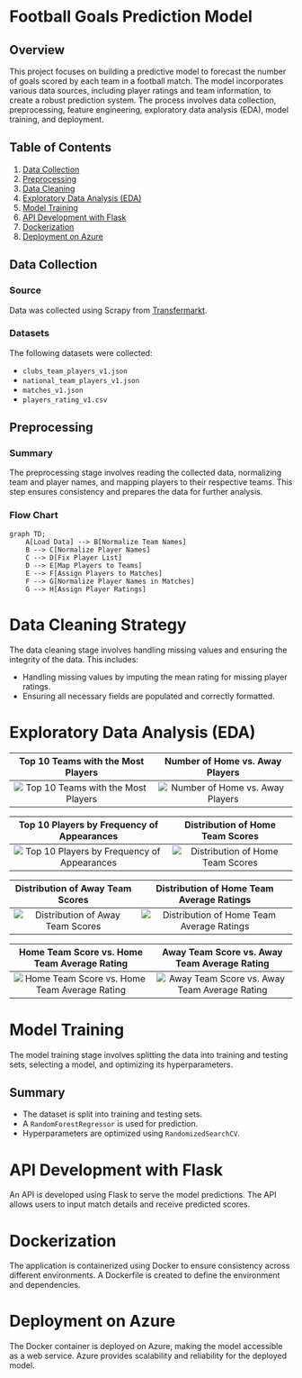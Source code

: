 # Football Goals Prediction Model

## Overview

This project focuses on building a predictive model to forecast the number of goals scored by each team in a football match. The model incorporates various data sources, including player ratings and team information, to create a robust prediction system. The process involves data collection, preprocessing, feature engineering, exploratory data analysis (EDA), model training, and deployment.

## Table of Contents

1. [Data Collection](#data-collection)
2. [Preprocessing](#preprocessing)
3. [Data Cleaning](#data-cleaning)
4. [Exploratory Data Analysis (EDA)](#exploratory-data-analysis-eda)
5. [Model Training](#model-training)
6. [API Development with Flask](#api-development-with-flask)
7. [Dockerization](#dockerization)
8. [Deployment on Azure](#deployment-on-azure)

## Data Collection

### Source
Data was collected using Scrapy from [Transfermarkt](https://www.transfermarkt.com/).

### Datasets
The following datasets were collected:
- `clubs_team_players_v1.json`
- `national_team_players_v1.json`
- `matches_v1.json`
- `players_rating_v1.csv`

## Preprocessing

### Summary
The preprocessing stage involves reading the collected data, normalizing team and player names, and mapping players to their respective teams. This step ensures consistency and prepares the data for further analysis.

### Flow Chart
```mermaid
graph TD;
    A[Load Data] --> B[Normalize Team Names]
    B --> C[Normalize Player Names]
    C --> D[Fix Player List]
    D --> E[Map Players to Teams]
    E --> F[Assign Players to Matches]
    F --> G[Normalize Player Names in Matches]
    G --> H[Assign Player Ratings]
```

# Data Cleaning Strategy
The data cleaning stage involves handling missing values and ensuring the integrity of the data. This includes:

- Handling missing values by imputing the mean rating for missing player ratings.
- Ensuring all necessary fields are populated and correctly formatted.

# Exploratory Data Analysis (EDA)

| Top 10 Teams with the Most Players | Number of Home vs. Away Players |
|:---------------------------------:|:------------------------------:|
| ![Top 10 Teams with the Most Players](file-7Bh7sJdcttJ2tTmg0dIkcHLc) | ![Number of Home vs. Away Players](file-EEjJ4J1CwsmawoNFbYmsC9Od) |

| Top 10 Players by Frequency of Appearances | Distribution of Home Team Scores |
|:-----------------------------------------:|:---------------------------------:|
| ![Top 10 Players by Frequency of Appearances](file-H38aSSPCMpTM7av1jEGbGFES) | ![Distribution of Home Team Scores](file-fUJLmbdXgBoEkzkaer9Yr6lA) |

| Distribution of Away Team Scores | Distribution of Home Team Average Ratings |
|:-------------------------------:|:------------------------------------------:|
| ![Distribution of Away Team Scores](file-VnmpXlimdLcPLuIED55Z5K6F) | ![Distribution of Home Team Average Ratings](file-1LfOP0jk1JrspsVTZd4xErVs) |

| Home Team Score vs. Home Team Average Rating | Away Team Score vs. Away Team Average Rating |
|:-------------------------------------------:|:-------------------------------------------:|
| ![Home Team Score vs. Home Team Average Rating](file-USd36aqgS72AjymTO4eVhwjh) | ![Away Team Score vs. Away Team Average Rating](file-1LfOP0jk1JrspsVTZd4xErVs) |

# Model Training
The model training stage involves splitting the data into training and testing sets, selecting a model, and optimizing its hyperparameters.

## Summary
- The dataset is split into training and testing sets.
- A `RandomForestRegressor` is used for prediction.
- Hyperparameters are optimized using `RandomizedSearchCV`.

# API Development with Flask
An API is developed using Flask to serve the model predictions. The API allows users to input match details and receive predicted scores.

# Dockerization
The application is containerized using Docker to ensure consistency across different environments. A Dockerfile is created to define the environment and dependencies.

# Deployment on Azure
The Docker container is deployed on Azure, making the model accessible as a web service. Azure provides scalability and reliability for the deployed model.

